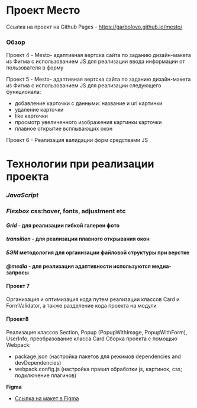 # Проект Место


Ссылка на проект на Github Pages - https://garbolovo.github.io/mesto/


### Обзор
 Проект 4 - Mesto- адаптивная вертска сайта по заданию дизайн-макета из Фигма c использованием JS для реализации ввода информации от пользователя в форму

 Проект 5 - Mesto- адаптивная вертска сайта по заданию дизайн-макета из Фигма c использованием JS для реализации следующего функционала:
 - добавление карточки с данными: название и url картинки
 - удаление карточки
 - like карточки
 - просмотр увеличенного изображения картинки карточки
 - плавное открытие всплывающих окон

Проект 6 - Реализация валидации форм средствами JS

# **Технологии при реализации проекта**

### ***JavaScript***

### ***Flexbox*** css:hover, fonts, adjustment etc

#### ***Grid*** - для реализации гибкой галереи фото

#### ***transition*** - для реализации плавного открывания окон

#### ***БЭМ*** методология для организации файловой структуры при верстке

#### ***@media*** - для реализация адаптивности используются медиа-запросы

#### Проект 7

Организация и оптимизация кода путем реализации классов Card и FormValidator, а также разделение кода проекта на модули

#### Проект8

Реализация классов Section, Popup (PopupWithImage, PopupWithForm), UserInfo, преобразование класса Card Сборка проекта c
помощью Webpack:

- package.json (настройка пакетов для режимов dependencies and devDependencies)
- webpack.config.js (настройка правил обработки js, картинок, css; подключение плагинов)

**Figma**

* [Ссылка на макет в Figma](https://www.figma.com/file/2cn9N9jSkmxD84oJik7xL7/JavaScript.-Sprint-4?node-id=0%3A1)

